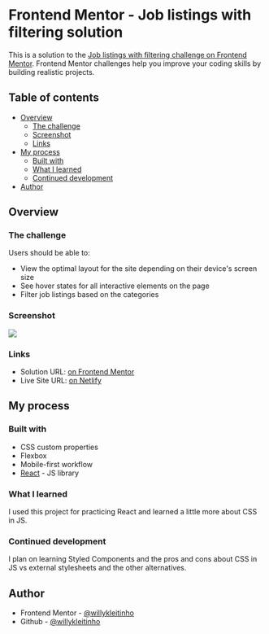 # Frontend Mentor - Job listings with filtering solution

This is a solution to the [Job listings with filtering challenge on Frontend Mentor](https://www.frontendmentor.io/challenges/job-listings-with-filtering-ivstIPCt). Frontend Mentor challenges help you improve your coding skills by building realistic projects. 

## Table of contents

- [Overview](#overview)
  - [The challenge](#the-challenge)
  - [Screenshot](#screenshot)
  - [Links](#links)
- [My process](#my-process)
  - [Built with](#built-with)
  - [What I learned](#what-i-learned)
  - [Continued development](#continued-development)
- [Author](#author)

## Overview

### The challenge

Users should be able to:

- View the optimal layout for the site depending on their device's screen size
- See hover states for all interactive elements on the page
- Filter job listings based on the categories

### Screenshot

![](./screenshot.jpg)

### Links

- Solution URL: [on Frontend Mentor](https://www.frontendmentor.io/solutions/job-listing-with-filter-using-react-DUNJDb7dY)
- Live Site URL: [on Netlify](https://mystifying-jennings-5b80d8.netlify.app/)

## My process

### Built with

- CSS custom properties
- Flexbox
- Mobile-first workflow
- [React](https://reactjs.org/) - JS library

### What I learned

I used this project for practicing React and learned a little more about CSS in JS.

### Continued development

I plan on learning Styled Components and the pros and cons about CSS in JS vs external stylesheets and the other alternatives.

## Author

- Frontend Mentor - [@willykleitinho](https://www.frontendmentor.io/profile/willykleitinho)
- Github - [@willykleitinho](https://github.com/willykleitinho)
